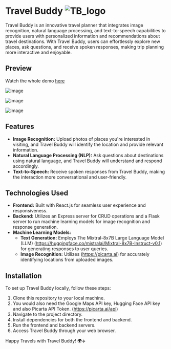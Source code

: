 # Travel Buddy ![TB_logo](https://github.com/SiddheshSonar/Travel-Buddy_Recur/blob/52b86f36f1444a33f69dbf67ce97e62efdef9eac/client/src/assets/logo-hck.svg)

Travel Buddy is an innovative travel planner that integrates image recognition, natural language processing, and text-to-speech capabilities to provide users with personalized information and recommendations about travel destinations. With Travel Buddy, users can effortlessly explore new places, ask questions, and receive spoken responses, making trip planning more interactive and enjoyable.

## Preview
Watch the whole demo [here](https://drive.google.com/file/d/1E1nYGoL79EdYI3O9lFckhY9hmmFvW3Ib/view?usp=sharing)

![image](https://github.com/SiddheshSonar/Travel-Buddy_Recur/assets/100956337/0be382ce-11d0-464b-8c0a-1b8cc0a97378)

![image](https://github.com/SiddheshSonar/Travel-Buddy_Recur/assets/100956337/bab5e991-29ba-4cae-9a47-258826dc0033)

![image](https://github.com/SiddheshSonar/Travel-Buddy_Recur/assets/100956337/5c96a226-867c-4934-8106-8f5861186833)


## Features

- **Image Recognition:** Upload photos of places you're interested in visiting, and Travel Buddy will identify the location and provide relevant information.
- **Natural Language Processing (NLP):** Ask questions about destinations using natural language, and Travel Buddy will understand and respond accordingly.
- **Text-to-Speech:** Receive spoken responses from Travel Buddy, making the interaction more conversational and user-friendly.

## Technologies Used

- **Frontend:** Built with React.js for seamless user experience and responsiveness.
- **Backend:** Utilizes an Express server for CRUD operations and a Flask server to run machine learning models for image recognition and response generation.
- **Machine Learning Models:**
  - **Text Generation:** Employs The Mixtral-8x7B Large Language Model (LLM) (https://huggingface.co/mistralai/Mixtral-8x7B-Instruct-v0.1) for generating responses to user queries.
  - **Image Recognition:** Utilizes (https://picarta.ai) for accurately identifying locations from uploaded images.

## Installation

To set up Travel Buddy locally, follow these steps:

1. Clone this repository to your local machine.
2. You would also need the Google Maps API key, Hugging Face API key and also Picarta API Token. (https://picarta.ai/api) 
3. Navigate to the project directory.
4. Install dependencies for both the frontend and backend.
5. Run the frontend and backend servers.
6. Access Travel Buddy through your web browser.

Happy Travels with Travel Buddy! 🌍✈️
